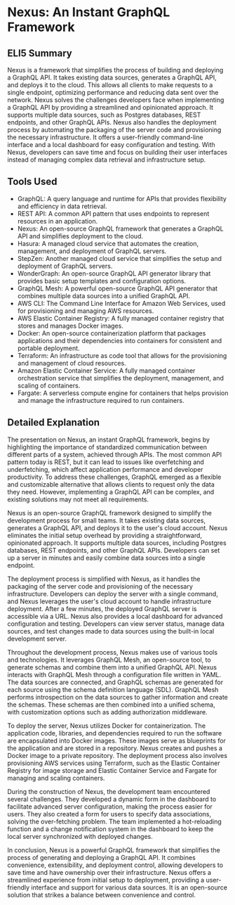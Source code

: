 # Nexus: An Instant GraphQL Framework

## ELI5 Summary

Nexus is a framework that simplifies the process of building and deploying a GraphQL API. It takes existing data sources, generates a GraphQL API, and deploys it to the cloud. This allows all clients to make requests to a single endpoint, optimizing performance and reducing data sent over the network. Nexus solves the challenges developers face when implementing a GraphQL API by providing a streamlined and opinionated approach. It supports multiple data sources, such as Postgres databases, REST endpoints, and other GraphQL APIs. Nexus also handles the deployment process by automating the packaging of the server code and provisioning the necessary infrastructure. It offers a user-friendly command-line interface and a local dashboard for easy configuration and testing. With Nexus, developers can save time and focus on building their user interfaces instead of managing complex data retrieval and infrastructure setup.

## Tools Used

- GraphQL: A query language and runtime for APIs that provides flexibility and efficiency in data retrieval.
- REST API: A common API pattern that uses endpoints to represent resources in an application.
- Nexus: An open-source GraphQL framework that generates a GraphQL API and simplifies deployment to the cloud.
- Hasura: A managed cloud service that automates the creation, management, and deployment of GraphQL servers.
- StepZen: Another managed cloud service that simplifies the setup and deployment of GraphQL servers.
- WonderGraph: An open-source GraphQL API generator library that provides basic setup templates and configuration options.
- GraphQL Mesh: A powerful open-source GraphQL API generator that combines multiple data sources into a unified GraphQL API.
- AWS CLI: The Command Line Interface for Amazon Web Services, used for provisioning and managing AWS resources.
- AWS Elastic Container Registry: A fully managed container registry that stores and manages Docker images.
- Docker: An open-source containerization platform that packages applications and their dependencies into containers for consistent and portable deployment.
- Terraform: An infrastructure as code tool that allows for the provisioning and management of cloud resources.
- Amazon Elastic Container Service: A fully managed container orchestration service that simplifies the deployment, management, and scaling of containers.
- Fargate: A serverless compute engine for containers that helps provision and manage the infrastructure required to run containers.

## Detailed Explanation

The presentation on Nexus, an instant GraphQL framework, begins by highlighting the importance of standardized communication between different parts of a system, achieved through APIs. The most common API pattern today is REST, but it can lead to issues like overfetching and underfetching, which affect application performance and developer productivity. To address these challenges, GraphQL emerged as a flexible and customizable alternative that allows clients to request only the data they need. However, implementing a GraphQL API can be complex, and existing solutions may not meet all requirements.

Nexus is an open-source GraphQL framework designed to simplify the development process for small teams. It takes existing data sources, generates a GraphQL API, and deploys it to the user's cloud account. Nexus eliminates the initial setup overhead by providing a straightforward, opinionated approach. It supports multiple data sources, including Postgres databases, REST endpoints, and other GraphQL APIs. Developers can set up a server in minutes and easily combine data sources into a single endpoint.

The deployment process is simplified with Nexus, as it handles the packaging of the server code and provisioning of the necessary infrastructure. Developers can deploy the server with a single command, and Nexus leverages the user's cloud account to handle infrastructure deployment. After a few minutes, the deployed GraphQL server is accessible via a URL. Nexus also provides a local dashboard for advanced configuration and testing. Developers can view server status, manage data sources, and test changes made to data sources using the built-in local development server.

Throughout the development process, Nexus makes use of various tools and technologies. It leverages GraphQL Mesh, an open-source tool, to generate schemas and combine them into a unified GraphQL API. Nexus interacts with GraphQL Mesh through a configuration file written in YAML. The data sources are connected, and GraphQL schemas are generated for each source using the schema definition language (SDL). GraphQL Mesh performs introspection on the data sources to gather information and create the schemas. These schemas are then combined into a unified schema, with customization options such as adding authorization middleware.

To deploy the server, Nexus utilizes Docker for containerization. The application code, libraries, and dependencies required to run the software are encapsulated into Docker images. These images serve as blueprints for the application and are stored in a repository. Nexus creates and pushes a Docker image to a private repository. The deployment process also involves provisioning AWS services using Terraform, such as the Elastic Container Registry for image storage and Elastic Container Service and Fargate for managing and scaling containers.

During the construction of Nexus, the development team encountered several challenges. They developed a dynamic form in the dashboard to facilitate advanced server configuration, making the process easier for users. They also created a form for users to specify data associations, solving the over-fetching problem. The team implemented a hot-reloading function and a change notification system in the dashboard to keep the local server synchronized with deployed changes.

In conclusion, Nexus is a powerful GraphQL framework that simplifies the process of generating and deploying a GraphQL API. It combines convenience, extensibility, and deployment control, allowing developers to save time and have ownership over their infrastructure. Nexus offers a streamlined experience from initial setup to deployment, providing a user-friendly interface and support for various data sources. It is an open-source solution that strikes a balance between convenience and control.